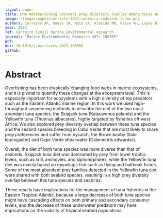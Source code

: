 ```yaml
---
layout: paper
title: DNA metabarcoding uncovers prey diversity overlap among tunas and seabirds of Eastern Tropical Atlantic, implications for an ecosystem-based management
image: /images/papers/article-2023-carreiro-seabirds-tunas.png
authors: Carreiro AR, Ramos JA, Mata VA, Almeida NM, Paiva VH, Lopes RJ.
year: 2023
ref: Carreiro (2023) Marine Environmental Research
journal: "Marine Environmental Research 187: 105955"
pdf: 
doi: 10.1016/j.marenvres.2023.105955
github: 
---
```


# Abstract
Overfishing has been drastically changing food webs in marine ecosystems, and it is pivotal to quantify these changes at the ecosystem level. This is especially important for ecosystems with a high diversity of top predators such as the Eastern Atlantic marine region. In this work we used high-throughput sequencing methods to describe the diet of the two most abundant tuna species, the Skipjack tuna (Katsuwonus pelamis) and the Yellowfin tuna (Thunnus albacares), highly targeted by fisheries off west Africa. We also explored prey diversity overlap between these tuna species and the seabird species breeding in Cabo Verde that are most likely to share prey preferences and suffer from bycatch, the Brown booby (Sula leucogaster) and Cape Verde shearwater (Calonectris edwardsii).

Overall, the diet of both tuna species was more diverse than that of seabirds. Skipjack tuna diet was dominated by prey from lower trophic levels, such as krill, anchovies, and siphonophores, while the Yellowfin tuna diet was mainly based on epipelagic fish such as flying and halfbeak fishes. Some of the most abundant prey families detected in the Yellowfin tuna diet were shared with both seabird species, resulting in a high prey diversity overlap between this tuna species and seabirds.

These results have implications for the management of tuna fisheries in the Eastern Tropical Atlantic, because a large decrease of both tuna species might have cascading effects on both primary and secondary consumer levels, and the decrease of these underwater predators may have implications on the viability of tropical seabird populations.
